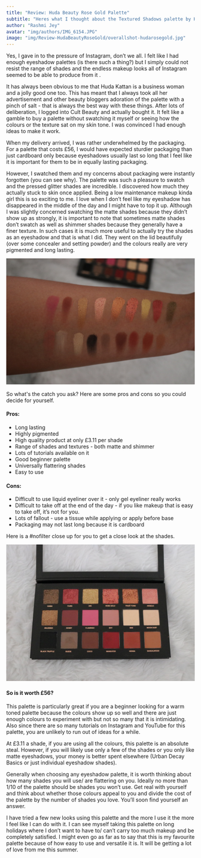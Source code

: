 ```yaml
---
title: "Review: Huda Beauty Rose Gold Palette"
subtitle: "Heres what I thought about the Textured Shadows palette by Huda Kattan"
author: "Rashmi Jey"
avatar: "img/authors/IMG_6154.JPG"
image: "img/Review-HudaBeautyRoseGold/overallshot-hudarosegold.jpg"
---
```


Yes, I gave in to the pressure of Instagram, don’t we all.  I felt like I had enough eyeshadow palettes (is there such a thing?) but I simply could not resist the range of shades and the endless makeup looks all of Instagram seemed to be able to produce from it .

It has always been obvious to me that Huda Kattan is a business woman and a jolly good one too. This has meant that I always took all her advertisement and other beauty bloggers adoration of the palette with a pinch of salt - that is always the best way with these things. After lots of deliberation, I logged into Cult Beauty and actually bought it. It felt like a gamble to buy a palette without swatching it myself or seeing how the colours or the texture sat on my skin tone. I was convinced I had enough ideas to make it work.

When my delivery arrived, I was rather underwhelmed by the packaging. For a palette that costs £56, I would have expected sturdier packaging than just cardboard only because eyeshadows usually last so long that I feel like it is important for them to be in equally lasting packaging.

However, I swatched them and my concerns about packaging were instantly forgotten (you can see why). The palette was such a pleasure to swatch and the pressed glitter shades are incredible. I discovered how much they actually stuck to skin once applied. Being a low maintenance makeup kinda girl this is so exciting to me. I love when I don’t feel like my eyeshadow has disappeared in the middle of the day and I might have to top it up. Although I was slightly concerned swatching the matte shades because they didn’t show up as strongly, it is important to note that sometimes matte shades don’t swatch as well as shimmer shades because they generally have a finer texture. In such cases it is much more useful to actually try the shades as an eyeshadow and that is what I did.  They went on the lid beautifully (over some concealer and setting powder) and the colours really are very pigmented and long lasting.  

![resize](img/Review-HudaBeautyRoseGold/swatches-hudarosegold.jpg)

So what's the catch you ask? Here are some pros and cons so you could decide for yourself.

#### Pros:
* Long lasting
* Highly pigmented
* High quality product at only £3.11 per shade
* Range of shades and textures - both matte and shimmer
* Lots of tutorials available on it
* Good beginner palette
* Universally flattering shades
* Easy to use

#### Cons:
* Difficult to use liquid eyeliner over it - only gel eyeliner really works
* Difficult to take off at the end of the day - if you like makeup that is easy to take off, it’s not for you.
* Lots of fallout - use a tissue while applying or apply before base
* Packaging may not last long because it is cardboard

Here is a #nofilter close up for you to get a close look at the shades.

![resize](img/Review-HudaBeautyRoseGold/FullSizeRender.jpg)

#### So is it worth £56?
This palette is particularly great if you are a beginner looking for a warm toned palette because the colours show up so well and there are just enough colours to experiment with but not so many that it is intimidating. Also since there are so many tutorials on Instagram and YouTube for this palette, you are unlikely to run out of ideas for a while.

At £3.11 a shade, if you are using all the colours, this palette is an absolute steal. However, if you will likely use only a few of the shades or you only like matte eyeshadows, your money is better spent elsewhere (Urban Decay Basics or just individual eyeshadow shades).

Generally when choosing any eyeshadow palette, it is worth thinking about how many shades you will use/ are flattering on you. Ideally no more than 1/10 of the palette should be shades you won’t use. Get real with yourself and think about whether those colours appeal to you and divide the cost of the palette by the number of shades you love. You’ll soon find yourself an answer.

I have tried a few new looks using this palette and the more I use it the more
I feel like I can do with it. I can see myself taking this palette on long holidays where I don’t want to have to/ can’t carry too much makeup and  be completely satisfied. I might even go as far as to say that this is my favourite palette because of how easy to use and versatile it is. It will be getting a lot of love from me this summer.
